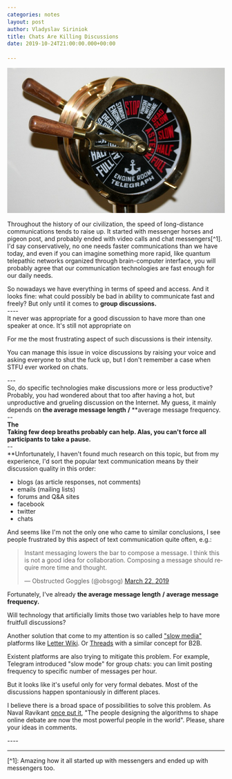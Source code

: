 ```yaml
---
categories: notes
layout: post
author: Vladyslav Siriniok
title: Chats Are Killing Discussions
date: 2019-10-24T21:00:00.000+00:00

---
```

![](/uploads/brass-telegraph-692735_960_720.jpg)

Throughout the history of our civilization, the speed of long-distance communications tends to raise up. It started with messenger horses and pigeon post, and probably ended with video calls and chat messengers\[^1\]. I'd say conservatively, no one needs faster communications than we have today, and even if you can imagine something more rapid, like quantum telepathic networks organized through brain-computer interface, you will probably agree that our communication technologies are fast enough for our daily needs.

So nowadays we have everything in terms of speed and access. And it looks fine: what could possibly be bad in ability to communicate fast and freely? But only until it comes to **group discussions.**  
\----  
It never was appropriate for a good discussion to have more than one speaker at once. It's still not appropriate on  
  
For me the most frustrating aspect of such discussions is their intensity.  
  
You can manage this issue in voice discussions by raising your voice and asking everyone to shut the fuck up, but I don't remember a case when STFU ever worked on chats.

\---  
So, do specific technologies make discussions more or less productive? Probably, you had wondered about that too after having a hot, but unproductive and grueling discussion on the Internet. My guess, it mainly depends on **the average message length** **/** **average message frequency.  
\--  
**The  
Taking few deep breaths probably can help. Alas, you can't force all participants to take a pause.**  
\--  
**Unfortunately, I haven't found much research on this topic, but from my experience, I'd sort the popular text communication means by their discussion quality in this order:

* blogs (as article responses, not comments)
* emails (mailing lists)
* forums and Q&A sites
* facebook
* twitter
* chats

And seems like I'm not the only one who came to similar conclusions, I see people frustrated by this aspect of text communication quite often, e.g.:

<blockquote class="twitter-tweet" data-lang="en"><p lang="en" dir="ltr">Instant messaging lowers the bar to compose a message. I think this is not a good idea for collaboration. Composing a message should require more time and thought.</p>— Obstructed Goggles (@obsgog) <a href="https://twitter.com/obsgog/status/1109206383440875526?ref_src=twsrc%5Etfw">March 22, 2019</a></blockquote> <script async src="https://platform.twitter.com/widgets.js" charset="utf-8"></script>

Fortunately, I've already **the average message length** **/** **average message frequency.**

Will technology that artificially limits those two variables help to have more fruitfull discussions?

Another solution that come to my attention is so called ["slow media"](https://en.wikipedia.org/wiki/Slow_media) platforms like [Letter Wiki](https://letter.wiki/). Or [Threads](https://threads.com/) with a similar concept for B2B.   
  
Existent platforms are also trying to mitigate this problem. For example, Telegram introduced "slow mode" for group chats: you can limit posting frequency to specific number of messages per hour.

But it looks like it's useful only for very formal debates. Most of the discussions happen spontaniously in different places.

I believe there is a broad space of possibilities to solve this problem. As Naval Ravikant [once put it](https://twitter.com/naval/status/1099474932260495360), "The people designing the algorithms to shape online debate are now the most powerful people in the world". Please, share your ideas in comments.  
  
\----

***

\[^1\]: Amazing how it all started up with messengers and ended up with messengers too.